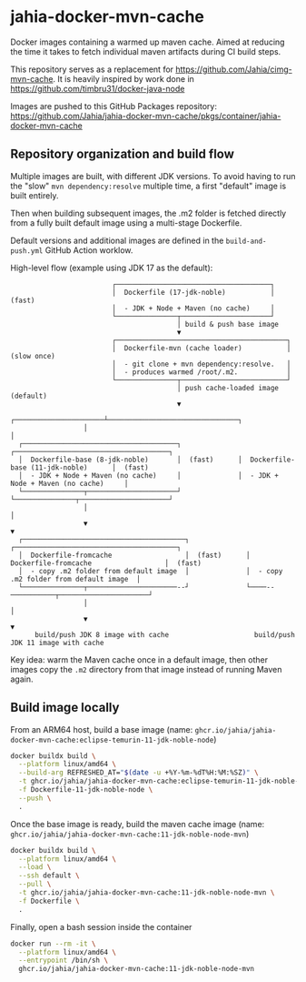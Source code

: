 # jahia-docker-mvn-cache

Docker images containing a warmed up maven cache. Aimed at reducing the time it takes to fetch individual maven artifacts during CI build steps.

This repository serves as a replacement for https://github.com/Jahia/cimg-mvn-cache.
It is heavily inspired by work done in https://github.com/timbru31/docker-java-node

Images are pushed to this GitHub Packages repository: https://github.com/Jahia/jahia-docker-mvn-cache/pkgs/container/jahia-docker-mvn-cache

## Repository organization and build flow

Multiple images are built, with different JDK versions. To avoid having to run the "slow" `mvn dependency:resolve` multiple time, a first "default" image is built entirely.

Then when building subsequent images, the .m2 folder is fetched directly from a fully built default image using a multi-stage Dockerfile.

Default versions and additional images are defined in the `build-and-push.yml` GitHub Action worklow.

High-level flow (example using JDK 17 as the default):

```
                         ┌──────────────────────────────────────┐
                         │  Dockerfile (17-jdk-noble)           │  (fast)
                         │  - JDK + Node + Maven (no cache)     │
                         └───────────────┬──────────────────────┘
                                         │ build & push base image
                                         ▼
                         ┌──────────────────────────────────────────┐
                         │  Dockerfile-mvn (cache loader)           │  (slow once)
                         │  - git clone + mvn dependency:resolve.   │
                         │  - produces warmed /root/.m2.            │
                         └───────────────┬──────────────────────────┘
                                         │ push cache-loaded image (default)
                                         ▼
                  ┌──────────────────────┴────────────────────────────────┐
                  │                                                       │
  ┌──────────────────────────────────────┐              ┌──────────────────────────────────────┐
  │  Dockerfile-base (8-jdk-noble)       │  (fast)      │  Dockerfile-base (11-jdk-noble)      │  (fast)
  │  - JDK + Node + Maven (no cache)     │              │  - JDK + Node + Maven (no cache)     │
  └───────────────┬──────────────────────┘              └───────────────┬──────────────────────┘
                  │                                                     │
                  ▼                                                     ▼
  ┌────────────────────────────────────────┐              ┌────────────────────────────────────────┐
  │  Dockerfile-fromcache                  │  (fast)      │  Dockerfile-fromcache                  │  (fast)
  │  - copy .m2 folder from default image  │              │  - copy .m2 folder from default image  │
  └───────────────┬──────────────────────--┘              └────--───────────┬──────────────────────┘
                  │                                                         │
                  ▼                                                         ▼
      build/push JDK 8 image with cache                     build/push JDK 11 image with cache

```

Key idea: warm the Maven cache once in a default image, then other images copy the `.m2` directory from that image instead of running Maven again.

## Build image locally

From an ARM64 host, build a base image (name: `ghcr.io/jahia/jahia-docker-mvn-cache:eclipse-temurin-11-jdk-noble-node`)

```bash
docker buildx build \
  --platform linux/amd64 \
  --build-arg REFRESHED_AT="$(date -u +%Y-%m-%dT%H:%M:%SZ)" \
  -t ghcr.io/jahia/jahia-docker-mvn-cache:eclipse-temurin-11-jdk-noble-node \
  -f Dockerfile-11-jdk-noble-node \
  --push \
  .
```

Once the base image is ready, build the maven cache image (name: `ghcr.io/jahia/jahia-docker-mvn-cache:11-jdk-noble-node-mvn`)

```bash
docker buildx build \
  --platform linux/amd64 \
  --load \
  --ssh default \
  --pull \
  -t ghcr.io/jahia/jahia-docker-mvn-cache:11-jdk-noble-node-mvn \
  -f Dockerfile \
  .
```

Finally, open a bash session inside the container

```bash
docker run --rm -it \
  --platform linux/amd64 \
  --entrypoint /bin/sh \
  ghcr.io/jahia/jahia-docker-mvn-cache:11-jdk-noble-node-mvn
```
